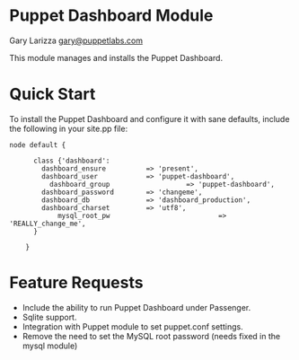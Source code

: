 # Puppet Dashboard Module

Gary Larizza <gary@puppetlabs.com>

This module manages and installs the Puppet Dashboard.

# Quick Start

To install the Puppet Dashboard and configure it with sane defaults, include the following in your site.pp file:

    node default {

		  class {'dashboard':
		    dashboard_ensure          => 'present',
		    dashboard_user            => 'puppet-dashboard',
			  dashboard_group 					=> 'puppet-dashboard',
		    dashboard_password        => 'changeme',
		    dashboard_db              => 'dashboard_production',
		    dashboard_charset         => 'utf8',
				mysql_root_pw							=> 'REALLY_change_me',
		  }

		}

# Feature Requests

* Include the ability to run Puppet Dashboard under Passenger.
* Sqlite support.
* Integration with Puppet module to set puppet.conf settings.
* Remove the need to set the MySQL root password (needs fixed in the mysql module)